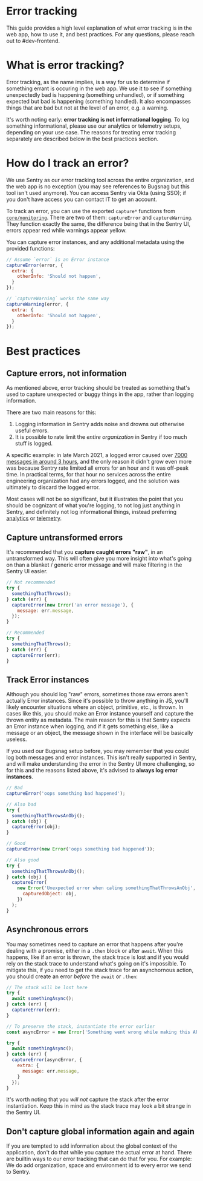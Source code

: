 # Error tracking

This guide provides a high level explanation of what error tracking is in the web app, how to use it, and best practices. For any questions, please reach out to #dev-frontend.

# What is error tracking?

Error tracking, as the name implies, is a way for us to determine if something errant is occuring in the web app. We use it to see if something unexpectedly bad is happening (something unhandled), or if something expected but bad is happening (something handled). It also encompasses things that are bad but not at the level of an error, e.g. a warning.

It's worth noting early: **error tracking is not informational logging**. To log something informational, please use our analytics or telemetry setups, depending on your use case. The reasons for treating error tracking separately are described below in the best practices section.

# How do I track an error?

We use Sentry as our error tracking tool across the entire organization, and the web app is no exception (you may see references to Bugsnag but this tool isn't used anymore). You can access Sentry via Okta (using SSO); if you don't have access you can contact IT to get an account.

To track an error, you can use the exported `capture*` functions from [`core/monitoring`](../../src/javascripts/core/monitoring/index.ts). There are two of them: `captureError` and `captureWarning`. They function exactly the same, the difference being that in the Sentry UI, errors appear red while warnings appear yellow.

You can capture error instances, and any additional metadata using the provided functions:

```javascript
// Assume `error` is an Error instance
captureError(error, {
  extra: {
    otherInfo: 'Should not happen',
  }
});

// `captureWarning` works the same way
captureWarning(error, {
  extra: {
    otherInfo: 'Should not happen',
  }
});
```

# Best practices

## Capture errors, not information

As mentioned above, error tracking should be treated as something that's used to capture unexpected or buggy things in the app, rather than logging information.

There are two main reasons for this:

1. Logging information in Sentry adds noise and drowns out otherwise useful errors.
2. It is possible to rate limit the _entire organization_ in Sentry if too much stuff is logged.

A specific example: in late March 2021, a logged error caused over [7000 messages in around 3 hours](https://contentful.slack.com/archives/C029BE16E/p1616516254077500), and the only reason it didn't grow even more was because Sentry rate limited all errors for an hour and it was off-peak time. In practical terms, for that hour no services across the entire engineering organization had any errors logged, and the solution was ultimately to discard the logged error.

Most cases will not be so significant, but it illustrates the point that you should be cognizant of what you're logging, to not log just anything in Sentry, and definitely not log informational things, instead preferring [analytics](../../src/javascripts/analytics/Analytics.ts) or [telemetry](../../src/javascripts/i13n/Telemetry.js).

## Capture untransformed errors

It's recommended that you **capture caught errors "raw"**, in an untransformed way. This will often give you more insight into what's going on than a blanket / generic error message and will make filtering in the Sentry UI easier.

```javascript
// Not recommended
try {
  somethingThatThrows();
} catch (err) {
  captureError(new Error('an error message'), {
    message: err.message,
  });
}

// Recommended
try {
  somethingThatThrows();
} catch (err) {
  captureError(err);
}
```

## Track Error instances

Although you should log "raw" errors, sometimes those raw errors aren't actually Error instances. Since it's possible to throw anything in JS, you'll likely encounter situations where an object, primitive, etc., is thrown. In cases like this, you should make an Error instance yourself and capture the thrown entity as metadata. The main reason for this is that Sentry expects an Error instance when logging, and if it gets something else, like a message or an object, the message shown in the interface will be basically useless.

If you used our Bugsnag setup before, you may remember that you could log both messages and error instances. This isn't really supported in Sentry, and will make understanding the error in the Sentry UI more challenging, so for this and the reasons listed above, it's advised to **always log error instances**.

```javascript
// Bad
captureError('oops something bad happened');

// Also bad
try {
  somethingThatThrowsAnObj();
} catch (obj) {
  captureError(obj);
}

// Good
captureError(new Error('oops something bad happened'));

// Also good
try {
  somethingThatThrowsAnObj();
} catch (obj) {
  captureError(
    new Error('Unexpected error when caling somethingThatThrowsAnObj', {
      capturedObject: obj,
    })
  );
}
```

## Asynchronous errors

You may sometimes need to capture an error that happens after you're dealing with a promise, either in a `.then` block or after `await`. When this happens, like if an error is thrown, the stack trace is lost and if you would rely on the stack trace to understand what's going on it's impossible. To mitigate this, if you need to get the stack trace for an asynchornous action, you should create an error _before_ the `await` or `.then`:

```javascript
// The stack will be lost here
try {
  await somethingAsync();
} catch (err) {
  captureError(err);
}

// To preserve the stack, instantiate the error earlier
const asyncError = new Error('Something went wrong while making this API call');

try {
  await somethingAsync();
} catch (err) {
  captureError(asyncError, {
    extra: {
      message: err.message,
    }
  });
}
```

It's worth noting that you _will not_ capture the stack after the error instantiation. Keep this in mind as the stack trace may look a bit strange in the Sentry UI.

## Don't capture global information again and again

If you are tempted to add information about the global context of the application, don't do that while you capture the actual error at hand. There are builtin ways to our error tracking that can do that for you. For example: We do add organization, space and environment id to every error we send to Sentry.
